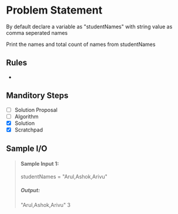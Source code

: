 # Problem Statement   

By default declare a variable as "studentNames" with string value as comma seperated names     

Print the names and total count of names from studentNames     


## Rules
-

## Manditory Steps

- [ ] Solution Proposal
- [ ] Algorithm
- [x] Solution
- [x] Scratchpad

## Sample I/O

> #### Sample Input 1:
> studentNames = "Arul,Ashok,Arivu"
>
> ##### Output:
> "Arul,Ashok,Arivu"
> 3
